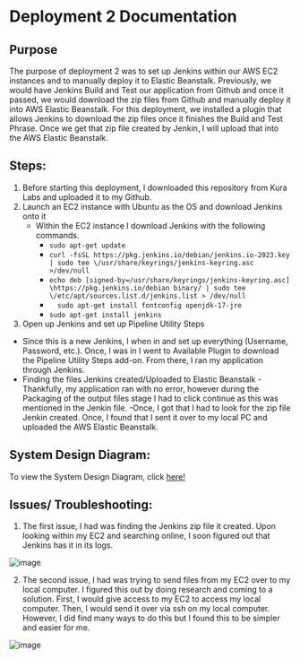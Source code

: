 # Deployment 2 Documentation
## Purpose
The purpose of deployment 2 was to set up Jenkins within our AWS EC2 instances and to manually deploy it to Elastic Beanstalk. Previously, we would have Jenkins Build and Test our application from Github and once it passed, we would download the zip files from Github and manually deploy it into AWS Elastic Beanstalk. For this deployment, we installed a plugin that allows Jenkins to download the zip files once it finishes the Build and Test Phrase. Once we get that zip file created by Jenkin, I will upload that into the AWS Elastic Beanstalk.

## Steps:
1. Before starting this deployment, I downloaded this repository from Kura Labs and uploaded it to my Github.
2. Launch an EC2 instance with Ubuntu as the OS and download Jenkins onto it
   - Within the EC2 instance I download Jenkins with the following commands.
       - `sudo apt-get update`
       - `curl -fsSL https://pkg.jenkins.io/debian/jenkins.io-2023.key | sudo tee \/usr/share/keyrings/jenkins-keyring.asc >/dev/null`
       - `echo deb [signed-by=/usr/share/keyrings/jenkins-keyring.asc] \https://pkg.jenkins.io/debian binary/ | sudo tee \/etc/apt/sources.list.d/jenkins.list > /dev/null`
       - `  sudo apt-get install fontconfig openjdk-17-jre`
       - `sudo apt-get install jenkins`
3. Open up Jenkins and set up Pipeline Utility Steps
  - Since this is a new Jenkins, I when in and set up everything (Username, Password, etc.). Once, I was in I went to Available Plugin to download the Pipeline Utility Steps add-on. From there, I ran my application through Jenkins.
  - Finding the files Jenkins created/Uploaded to Elastic Beanstalk
  -Thankfully, my application ran with no error, however during the Packaging of the output files stage I had to click continue as this was mentioned in the Jenkin file.
  -Once, I got that I had to look for the zip file Jenkin created. Once, I found that I sent it over to my local PC and uploaded the AWS Elastic Beanstalk.

## System Design Diagram:
To view the System Design Diagram, click [here!]((https://github.com/auzhangLABS/Installing-Jenkins/blob/main/diagram.png))

## Issues/ Troubleshooting:
1. The first issue, I had was finding the Jenkins zip file it created. Upon looking within my EC2 and searching online, I soon figured out that Jenkins has it in its logs.

![image](https://github.com/auzhangLABS/Installing-Jenkins/assets/138344000/435fe75b-cba5-4172-b607-5cf429377356)

2. The second issue, I had was trying to send files from my EC2 over to my local computer. I figured this out by doing research and coming to a solution. First, I would give access to my EC2 to access my local computer. Then, I would send it over via ssh on my local computer. However, I did find many ways to do this but I found this to be simpler and easier for me.

![image](https://github.com/auzhangLABS/Installing-Jenkins/assets/138344000/1f120ff7-62e8-42e2-91d1-154a228dc6f3)
